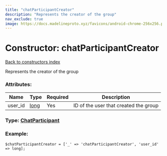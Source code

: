 ```yaml
---
title: "chatParticipantCreator"
description: "Represents the creator of the group"
nav_exclude: true
image: https://docs.madelineproto.xyz/favicons/android-chrome-256x256.png
---
```

# Constructor: chatParticipantCreator  
[Back to constructors index](/API_docs/constructors/index.html)



Represents the creator of the group

### Attributes:

| Name     |    Type       | Required | Description |
|----------|---------------|----------|-------------|
|user\_id|[long](/API_docs/types/long.html) | Yes|ID of the user that created the group|



### Type: [ChatParticipant](/API_docs/types/ChatParticipant.html)


### Example:

```
$chatParticipantCreator = ['_' => 'chatParticipantCreator', 'user_id' => long];
```  
